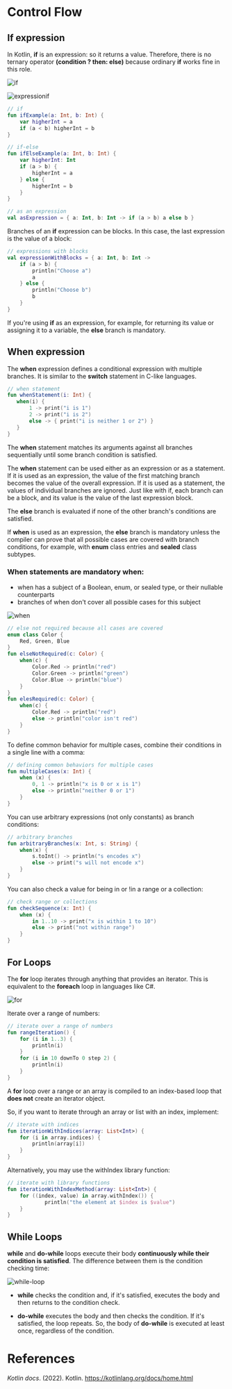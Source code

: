 # Control Flow 

## If expression 
In Kotlin, **if** is an expression: so it returns a value. Therefore, there is no ternary operator **(condition ? then: else)** because ordinary **if** works fine in this role. 

![if](https://user-images.githubusercontent.com/109105989/196064958-6986c6bf-ff4b-41c9-afcf-cb0e59f7d697.png)

![expressionif](https://user-images.githubusercontent.com/109105989/196064959-d3c50ad7-98c2-4ba1-86c1-e8f9a0bac1d6.png)

``` kotlin
// if
fun ifExample(a: Int, b: Int) {
    var higherInt = a
    if (a < b) higherInt = b
}

// if-else
fun ifElseExample(a: Int, b: Int) {
    var higherInt: Int
    if (a > b) {
        higherInt = a
    } else {
        higherInt = b
    }
}

// as an expression
val asExpression = { a: Int, b: Int -> if (a > b) a else b }
``` 

Branches of an **if** expression can be blocks. In this case, the last expression is the value of a block: 

``` kotlin 
// expressions with blocks 
val expressionWithBlocks = { a: Int, b: Int -> 
    if (a > b) {
        println("Choose a")
        a 
    } else {
        println("Choose b")
        b
    }
}
``` 

If you're using **if** as an expression, for example, for returning its value or assigning it to a variable, the **else** branch is mandatory. 

## When expression 
The **when** expression defines a conditional expression with multiple branches. It is similar to the **switch** statement in C-like languages. 

``` kotlin 
// when statement
fun whenStatement(i: Int) {
   when(i) {
       1 -> print("i is 1")
       2 -> print("i is 2")
       else -> { print("i is neither 1 or 2") }
   }
}
``` 

The **when** statement matches its arguments against all branches sequentially until some branch condition is satisfied. 

The **when** statement can be used either as an expression or as a statement. If it is used as an expression, the value of the first matching branch becomes the value of the overall expression. If it is used as a statement, the values of individual branches are ignored. Just like with if, each branch can be a block, and its value is the value of the last expression block. 

The **else** branch is evaluated if none of the other branch's conditions are satisfied. 

If **when** is used as an expression, the **else** branch is mandatory unless the compiler can prove that all possible cases are covered with branch conditions, for example, with **enum** class entries and **sealed** class subtypes. 

### When statements are mandatory when: 
- when has a subject of a Boolean, enum, or sealed type, or their nullable counterparts 
- branches of when don't cover all possible cases for this subject

![when](https://user-images.githubusercontent.com/109105989/196065526-a640b464-38ef-41aa-b8cc-5c8b6b840826.jpg)

``` kotlin 
// else not required because all cases are covered
enum class Color {
    Red, Green, Blue
}
fun elseNotRequired(c: Color) {
    when(c) {
        Color.Red -> println("red")
        Color.Green -> println("green")
        Color.Blue -> println("blue")
    }
}
fun elesRequired(c: Color) {
    when(c) {
        Color.Red -> println("red")
        else -> println("color isn't red")
    }
}
``` 

To define common behavior for multiple cases, combine their conditions in a single line with a comma: 
``` kotlin
// defining common behaviors for multiple cases
fun multipleCases(x: Int) {
    when (x) {
        0, 1 -> println("x is 0 or x is 1")
        else -> println("neither 0 or 1")
    }
}
``` 
 
You can use arbitrary expressions (not only constants) as branch conditions: 
``` kotlin 
// arbitrary branches
fun arbitraryBranches(x: Int, s: String) {
    when(x) {
        s.toInt() -> println("s encodes x")
        else -> print("s will not encode x")
    }
}
``` 

You can also check a value for being in or !in a range or a collection: 
``` kotlin 
// check range or collections 
fun checkSequence(x: Int) {
    when (x) {
        in 1..10 -> print("x is within 1 to 10")
        else -> print("not within range")
    }
}
``` 

## For Loops 
The **for** loop iterates through anything that provides an iterator. This is equivalent to the **foreach** loop in languages like C#. 

![for](https://user-images.githubusercontent.com/109105989/196064676-f04a800b-3955-4350-b84d-7c4d278b5412.png)

Iterate over a range of numbers: 
``` kotlin 
// iterate over a range of numbers 
fun rangeIteration() {
    for (i in 1..3) { 
        println(i) 
    } 
    for (i in 10 downTo 0 step 2) { 
        println(i) 
    } 
}
``` 

A **for** loop over a range or an array is compiled to an index-based loop that **does not** create an iterator object. 

So, if you want to iterate through an array or list with an index, implement: 
``` kotlin 
// iterate with indices 
fun iterationWithIndices(array: List<Int>) { 
    for (i in array.indices) {
        println(array[i])
    }
}
``` 

Alternatively, you may use the withIndex library function: 
``` kotlin 
// iterate with library functions 
fun iterationWithIndexMethod(array: List<Int>) { 
    for ((index, value) in array.withIndex()) {
            println("the element at $index is $value")
    }
}
``` 

## While Loops 
**while** and **do-while** loops execute their body **continuously while their condition is satisfied**. The difference between them is the condition checking time: 

![while-loop](https://user-images.githubusercontent.com/109105989/196065452-12ec8c74-9e9a-4ed3-af19-1c18fd175990.png)

- **while** checks the condition and, if it's satisfied, executes the body and then returns to the condition check. 

- **do-while** executes the body and then checks the condition. If it's satisfied, the loop repeats. So, the body of **do-while** is executed at least once, regardless of the condition. 

# References 
*Kotlin docs*. (2022). Kotlin. <https://kotlinlang.org/docs/home.html> 
